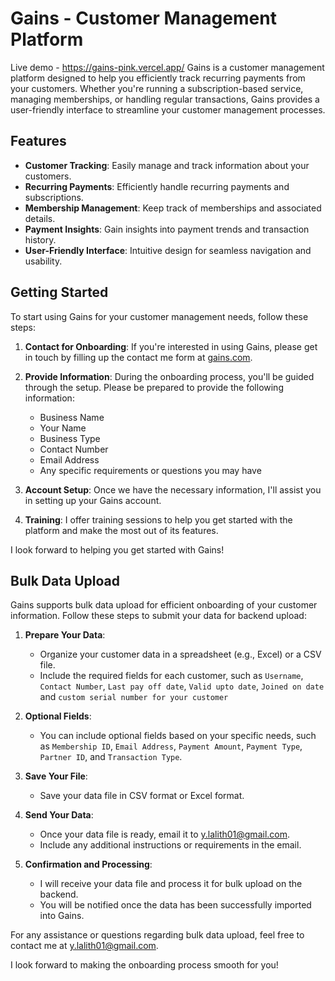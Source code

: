 # Gains - Customer Management Platform

Live demo - https://gains-pink.vercel.app/
Gains is a customer management platform designed to help you efficiently track recurring payments from your customers. Whether you're running a subscription-based service, managing memberships, or handling regular transactions, Gains provides a user-friendly interface to streamline your customer management processes.

## Features

- **Customer Tracking**: Easily manage and track information about your customers.
- **Recurring Payments**: Efficiently handle recurring payments and subscriptions.
- **Membership Management**: Keep track of memberships and associated details.
- **Payment Insights**: Gain insights into payment trends and transaction history.
- **User-Friendly Interface**: Intuitive design for seamless navigation and usability.

## Getting Started

To start using Gains for your customer management needs, follow these steps:

1. **Contact for Onboarding**: If you're interested in using Gains, please get in touch by filling up the contact me form at [gains.com](https://gains-pink.vercel.app/).

2. **Provide Information**: During the onboarding process, you'll be guided through the setup. Please be prepared to provide the following information:
   - Business Name
   - Your Name
   - Business Type
   - Contact Number
   - Email Address
   - Any specific requirements or questions you may have

3. **Account Setup**: Once we have the necessary information, I'll assist you in setting up your Gains account.

4. **Training**: I offer training sessions to help you get started with the platform and make the most out of its features.

I look forward to helping you get started with Gains!

## Bulk Data Upload

Gains supports bulk data upload for efficient onboarding of your customer information. Follow these steps to submit your data for backend upload:

1. **Prepare Your Data**:
   - Organize your customer data in a spreadsheet (e.g., Excel) or a CSV file.
   - Include the required fields for each customer, such as `Username`, `Contact Number`, `Last pay off date`, `Valid upto date`, `Joined on date` and `custom serial number for your customer`

2. **Optional Fields**:
   - You can include optional fields based on your specific needs, such as `Membership ID`, `Email Address`, `Payment Amount`, `Payment Type`, `Partner ID`, and `Transaction Type`.

3. **Save Your File**:
   - Save your data file in CSV format or Excel format.

4. **Send Your Data**:
   - Once your data file is ready, email it to y.lalith01@gmail.com.
   - Include any additional instructions or requirements in the email.

5. **Confirmation and Processing**:
   - I will receive your data file and process it for bulk upload on the backend.
   - You will be notified once the data has been successfully imported into Gains.

For any assistance or questions regarding bulk data upload, feel free to contact me at y.lalith01@gmail.com.

I look forward to making the onboarding process smooth for you!

